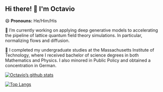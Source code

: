 ## Hi there! 👋 I'm Octavio
😄 **Pronouns:** He/Him/His

🔭 I’m currently working on applying deep generative models to accelerating the pipeline of lattice quantum field theory simulations. In particular, normalizing flows and diffusion.

📓 I completed my undergraduate studies at the Massachusetts Institute of Technology, where I received bachelor of science degrees in both Mathematics and Physics. I also minored in Public Policy and obtained a concentration in German.

[![Octavio’s github stats](https://github-readme-stats.vercel.app/api?username=ovega14)](https://github.com/ovega14)

[![Top Langs](https://github-readme-stats.vercel.app/api/top-langs/?username=ovega14&layout=compact)](https://github.com/ovega14)

<!--
**ovega14/ovega14** is a ✨ _special_ ✨ repository because its `README.md` (this file) appears on your GitHub profile.

Here are some ideas to get you started:


- 🌱 I’m currently learning ...
- 👯 I’m looking to collaborate on ...
- 🤔 I’m looking for help with ...
- 💬 Ask me about ...
- 📫 How to reach me: ...
- ⚡ Fun fact: ...
-->
